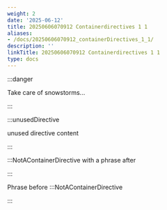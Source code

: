 ```yaml
---
weight: 2
date: '2025-06-12'
title: 20250606070912 Containerdirectives 1 1
aliases:
- /docs/20250606070912_containerDirectives_1_1/
description: ''
linkTitle: 20250606070912 Containerdirectives 1 1
type: docs
---
```


:::danger

Take care of snowstorms...

:::

:::unusedDirective

unused directive content

:::

:::NotAContainerDirective with a phrase after

:::

Phrase before :::NotAContainerDirective

:::
